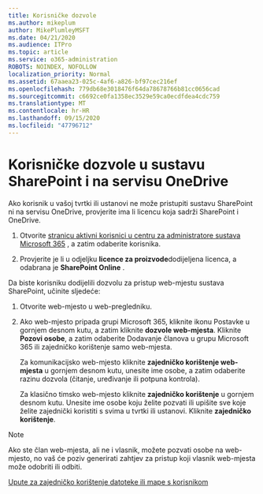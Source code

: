 ```yaml
---
title: Korisničke dozvole
ms.author: mikeplum
author: MikePlumleyMSFT
ms.date: 04/21/2020
ms.audience: ITPro
ms.topic: article
ms.service: o365-administration
ROBOTS: NOINDEX, NOFOLLOW
localization_priority: Normal
ms.assetid: 67aaea23-025c-4af6-a826-bf97cec216ef
ms.openlocfilehash: 779db68e3018476f64da78678766b81cc0656cad
ms.sourcegitcommit: c6692ce0fa1358ec3529e59ca0ecdfdea4cdc759
ms.translationtype: MT
ms.contentlocale: hr-HR
ms.lasthandoff: 09/15/2020
ms.locfileid: "47796712"
---
```

# <a name="user-permissions-in-sharepoint-and-onedrive"></a>Korisničke dozvole u sustavu SharePoint i na servisu OneDrive

Ako korisnik u vašoj tvrtki ili ustanovi ne može pristupiti sustavu SharePoint ni na servisu OneDrive, provjerite ima li licencu koja sadrži SharePoint i OneDrive. 
  
1. Otvorite [stranicu aktivni korisnici u centru za administratore sustava Microsoft 365](https://portal.office.com/adminportal/home#/users) , a zatim odaberite korisnika. 
    
2. Provjerite je li u odjeljku **licence za proizvode**dodijeljena licenca, a odabrana je **SharePoint Online** . 
    
 Da biste korisniku dodijelili dozvolu za pristup web-mjestu sustava SharePoint, učinite sljedeće: 
  
1. Otvorite web-mjesto u web-pregledniku.
    
2. Ako web-mjesto pripada grupi Microsoft 365, kliknite ikonu Postavke u gornjem desnom kutu, a zatim kliknite **dozvole web-mjesta**. Kliknite **Pozovi osobe**, a zatim odaberite Dodavanje članova u grupu Microsoft 365 ili zajedničko korištenje samo web-mjesta. 
    
    Za komunikacijsko web-mjesto kliknite **zajedničko korištenje web-mjesta** u gornjem desnom kutu, unesite ime osobe, a zatim odaberite razinu dozvola (čitanje, uređivanje ili potpuna kontrola). 
    
    Za klasično timsko web-mjesto kliknite **zajedničko korištenje** u gornjem desnom kutu. Unesite ime osobe koju želite pozvati ili upišite sve koje želite zajednički koristiti s svima u tvrtki ili ustanovi. Kliknite **zajedničko korištenje**.
    
> [!NOTE]
> Ako ste član web-mjesta, ali ne i vlasnik, možete pozvati osobe na web-mjesto, no vaš će poziv generirati zahtjev za pristup koji vlasnik web-mjesta može odobriti ili odbiti. 
  
[Upute za zajedničko korištenje datoteke ili mape s korisnikom](https://go.microsoft.com/fwlink/?linkid=533408)
  

